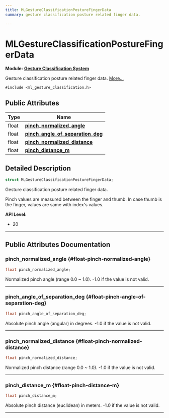 ```yaml
---
title: MLGestureClassificationPostureFingerData
summary: gesture classification posture related finger data. 

---
```


# MLGestureClassificationPostureFingerData

**Module:** **[Gesture Classification System](/versioned_docs/version-22-Feb-2023/api-ref/api/Modules/group___gesture_classification/group___gesture_classification.md)**



Gesture classification posture related finger data.  [More...](#detailed-description)


`#include <ml_gesture_classification.h>`

## Public Attributes

| Type           | Name           |
| -------------- | -------------- |
| float | **[pinch_normalized_angle](/versioned_docs/version-22-Feb-2023/api-ref/api/Modules/group___gesture_classification/struct_m_l_gesture_classification_posture_finger_data.md#float-pinch-normalized-angle)**  |
| float | **[pinch_angle_of_separation_deg](/versioned_docs/version-22-Feb-2023/api-ref/api/Modules/group___gesture_classification/struct_m_l_gesture_classification_posture_finger_data.md#float-pinch-angle-of-separation-deg)**  |
| float | **[pinch_normalized_distance](/versioned_docs/version-22-Feb-2023/api-ref/api/Modules/group___gesture_classification/struct_m_l_gesture_classification_posture_finger_data.md#float-pinch-normalized-distance)**  |
| float | **[pinch_distance_m](/versioned_docs/version-22-Feb-2023/api-ref/api/Modules/group___gesture_classification/struct_m_l_gesture_classification_posture_finger_data.md#float-pinch-distance-m)**  |

## Detailed Description

```cpp
struct MLGestureClassificationPostureFingerData;
```

Gesture classification posture related finger data. 

Pinch values are measured between the finger and thumb. In case thumb is the finger, values are same with index's values.




**API Level:**
  * 20 




-----------
## Public Attributes Documentation

### pinch_normalized_angle {#float-pinch-normalized-angle}

```cpp
float pinch_normalized_angle;
```


Normalized pinch angle (range 0.0 ~ 1.0). -1.0 if the value is not valid. 





-----------

### pinch_angle_of_separation_deg {#float-pinch-angle-of-separation-deg}

```cpp
float pinch_angle_of_separation_deg;
```


Absolute pinch angle (angular) in degrees. -1.0 if the value is not valid. 





-----------

### pinch_normalized_distance {#float-pinch-normalized-distance}

```cpp
float pinch_normalized_distance;
```


Normalized pinch distance (range 0.0 ~ 1.0). -1.0 if the value is not valid. 





-----------

### pinch_distance_m {#float-pinch-distance-m}

```cpp
float pinch_distance_m;
```


Absolute pinch distance (euclidean) in meters. -1.0 if the value is not valid. 





-----------


